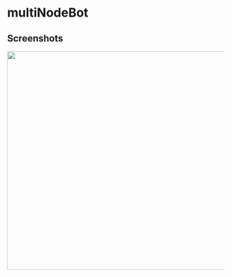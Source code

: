 # multiNodeBot




## Screenshots

<img src="https://github.com/tool462/multiNodeBot/blob/master/images/mainMenue.PNG?raw=true" data-canonical-src="https://github.com/tool462/multiNodeBot/blob/master/images/mainMenue.PNG?raw=true" width="505" />

